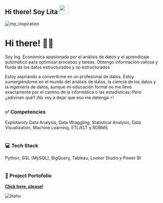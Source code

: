 ## Hi there! Soy Lita <img src="https://raw.githubusercontent.com/iampavangandhi/iampavangandhi/master/gifs/Hi.gif" width="30px"> 
![mp_inspiration](https://github.com/user-attachments/assets/827e70f5-f8c9-42e4-846d-ed2e8a5bfadf)

# Hi there! 👋🏼
Soy Ing. Económica apasionada por el análisis de datos y el aprendizaje automático para optimizar procesos y tareas. Obtengo información valiosa y fluida de los datos estructurados y no estructurados 

Estoy aspirando a convertirme en un profesional de datos. Estoy sumergiéndome en el mundo del análisis de datos, la ciencia de los datos y la ingeniería de datos, aunque mi educación formal no me llevó exactamente por el camino de la informática o las estadísticas. Pero ¿adivinen qué? ¡No voy a dejar que eso me detenga ⚡!
<br>

### ✅ Competencies
Explotaroty Data Analysis, Data Wraggling, Statistical Analysis, Data Visualization, Machine Learning, ETL/ELT y RDBMS <br>
<br>

### 💻 Tech Stack
Python, SQL (MySQL), BigQuery, Tableau, Looker Studio y Power BI <br>
<br>

### 📂 Project Portofolio
[**Click here, please!**](https://github.com/litahu/Lita-s-Project-Portfolio)
<br>
<!--Profile Count Badge-->
<p align="left">
  <img src="https://komarev.com/ghpvc/?username=litahu&label=Profile%20views&color=yellowgreen&style=plastic=star" alt="litahu" style="padding-center:20px;" />
</p>
